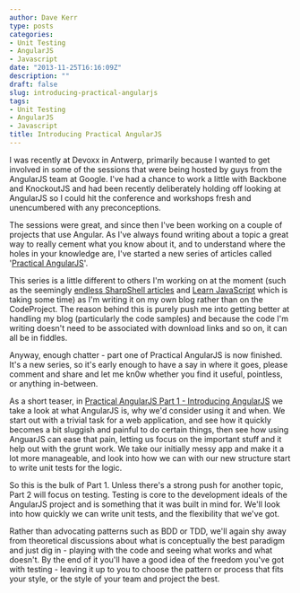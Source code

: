 ```yaml
---
author: Dave Kerr
type: posts
categories:
- Unit Testing
- AngularJS
- Javascript
date: "2013-11-25T16:16:09Z"
description: ""
draft: false
slug: introducing-practical-angularjs
tags:
- Unit Testing
- AngularJS
- Javascript
title: Introducing Practical AngularJS
---
```



I was recently at Devoxx in Antwerp, primarily because I wanted to get involved in some of the sessions that were being hosted by guys from the AngularJS team at Google. I've had a chance to work a little with Backbone and KnockoutJS and had been recently deliberately holding off looking at AngularJS so I could hit the conference and workshops fresh and unencumbered with any preconceptions.

The sessions were great, and since then I've been working on a couple of projects that use Angular. As I've always found writing about a topic a great way to really cement what you know about it, and to understand where the holes in your knowledge are, I've started a new series of articles called '<a title="Practical AngularJS" href="http://www.dwmkerr.com/practical-angularjs/">Practical AngularJS</a>'.

This series is a little different to others I'm working on at the moment (such as the seemingly <a title=".NET Shell Extensions - Shell Context Menus" href="http://www.codeproject.com/Articles/512956/NET-Shell-Extensions-Shell-Context-Menus" target="_blank">endless SharpShell articles</a> and <a title="Space Invaders" href="http://www.codeproject.com/Articles/681130/Learn-JavaScript-Part-2-Space-Invaders" target="_blank">Learn JavaScript</a> which is taking some time) as I'm writing it on my own blog rather than on the CodeProject. The reason behind this is purely push me into getting better at handling my blog (particularly the code samples) and because the code I'm writing doesn't need to be associated with download links and so on, it can all be in fiddles.

Anyway, enough chatter - part one of Practical AngularJS is now finished. It's a new series, so it's early enough to have a say in where it goes, please comment and share and let me kn0w whether you find it useful, pointless, or anything in-between.

As a short teaser, in <a title="Practical AngularJS Part 1 – Introducing AngularJS" href="http://www.dwmkerr.com/practical-angularjs-part1" target="_blank">Practical AngularJS Part 1 - Introducing AngularJS</a> we take a look at what AngularJS is, why we'd consider using it and when. We start out with a trivial task for a web application, and see how it quickly becomes a bit sluggish and painful to do certain things, then see how using AnguarJS can ease that pain, letting us focus on the important stuff and it help out with the grunt work. We take our initially messy app and make it a lot more manageable, and look into how we can with our new structure start to write unit tests for the logic.

So this is the bulk of Part 1. Unless there's a strong push for another topic, Part 2 will focus on testing. Testing is core to the development ideals of the AngularJS project and is something that it was built in mind for. We'll look into how quickly we can write unit tests, and the flexibility that we've got.

Rather than advocating patterns such as BDD or TDD, we'll again shy away from theoretical discussions about what is conceptually the best paradigm and just dig in - playing with the code and seeing what works and what doesn't. By the end of it you'll have a good idea of the freedom you've got with testing - leaving it up to you to choose the pattern or process that fits your style, or the style of your team and project the best.

